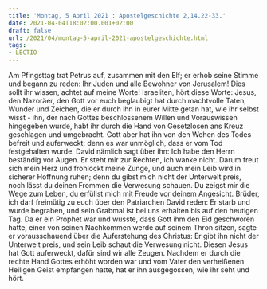 ```yaml
---
title: 'Montag, 5 April 2021 : Apostelgeschichte 2,14.22-33.'
date: 2021-04-04T18:02:00.001+02:00
draft: false
url: /2021/04/montag-5-april-2021-apostelgeschichte.html
tags: 
- LECTIO
---
```


Am Pfingsttag trat Petrus auf, zusammen mit den Elf; er erhob seine Stimme und begann zu reden: Ihr Juden und alle Bewohner von Jerusalem! Dies sollt ihr wissen, achtet auf meine Worte! Israeliten, hört diese Worte: Jesus, den Nazoräer, den Gott vor euch beglaubigt hat durch machtvolle Taten, Wunder und Zeichen, die er durch ihn in eurer Mitte getan hat, wie ihr selbst wisst - ihn, der nach Gottes beschlossenem Willen und Vorauswissen hingegeben wurde, habt ihr durch die Hand von Gesetzlosen ans Kreuz geschlagen und umgebracht. Gott aber hat ihn von den Wehen des Todes befreit und auferweckt; denn es war unmöglich, dass er vom Tod festgehalten wurde. David nämlich sagt über ihn: Ich habe den Herrn beständig vor Augen. Er steht mir zur Rechten, ich wanke nicht. Darum freut sich mein Herz und frohlockt meine Zunge, und auch mein Leib wird in sicherer Hoffnung ruhen; denn du gibst mich nicht der Unterwelt preis, noch lässt du deinen Frommen die Verwesung schauen. Du zeigst mir die Wege zum Leben, du erfüllst mich mit Freude vor deinem Angesicht. Brüder, ich darf freimütig zu euch über den Patriarchen David reden: Er starb und wurde begraben, und sein Grabmal ist bei uns erhalten bis auf den heutigen Tag. Da er ein Prophet war und wusste, dass Gott ihm den Eid geschworen hatte, einer von seinen Nachkommen werde auf seinem Thron sitzen, sagte er vorausschauend über die Auferstehung des Christus: Er gibt ihn nicht der Unterwelt preis, und sein Leib schaut die Verwesung nicht. Diesen Jesus hat Gott auferweckt, dafür sind wir alle Zeugen. Nachdem er durch die rechte Hand Gottes erhöht worden war und vom Vater den verheißenen Heiligen Geist empfangen hatte, hat er ihn ausgegossen, wie ihr seht und hört.